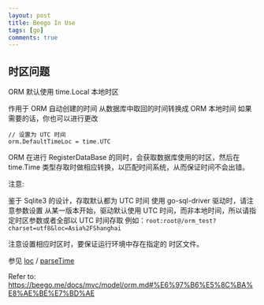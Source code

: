 ```yaml
---
layout: post
title: Beego In Use
tags: [go]
comments: true
---
```


## 时区问题

ORM 默认使用 time.Local 本地时区

作用于 ORM 自动创建的时间
从数据库中取回的时间转换成 ORM 本地时间
如果需要的话，你也可以进行更改

```
// 设置为 UTC 时间
orm.DefaultTimeLoc = time.UTC
```

ORM 在进行 RegisterDataBase 的同时，会获取数据库使用的时区，然后在 time.Time 类型存取时做相应转换，以匹配时间系统，从而保证时间不会出错。

注意:

鉴于 Sqlite3 的设计，存取默认都为 UTC 时间
使用 go-sql-driver 驱动时，请注意参数设置
从某一版本开始，驱动默认使用 UTC 时间，而非本地时间，所以请指定时区参数或者全部以 UTC 时间存取
例如：`root:root@/orm_test?charset=utf8&loc=Asia%2FShanghai`

注意设置相应时区时，要保证运行环境中存在指定的 时区文件。


参见 [loc](https://github.com/go-sql-driver/mysql#loc) / [parseTime](https://github.com/go-sql-driver/mysql#parsetime)


Refer to: https://beego.me/docs/mvc/model/orm.md#%E6%97%B6%E5%8C%BA%E8%AE%BE%E7%BD%AE
